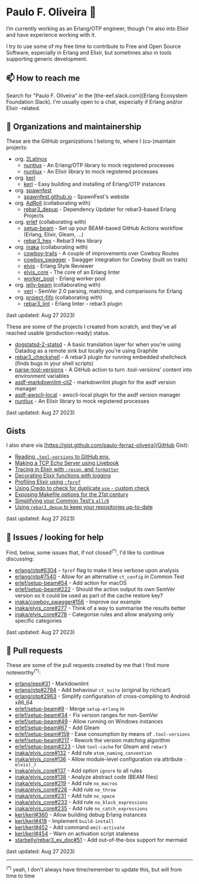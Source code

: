 # Paulo F. Oliveira 👋

I’m currently working as an Erlang/OTP engineer, though I'm also into Elixir and have experience
working with it.

I try to use some of my free time to contribute to Free and Open Source Software, especially
in Erlang and Elixir, but sometimes also in tools supporting generic development.

## 📫 How to reach me

Search for "Paulo F. Oliveira" in the [the-eef.slack.com](Erlang Ecosystem Foundation Slack).
I'm usually open to a chat, especially if Erlang and/or Elixir -related.

## 👯 Organizations and maintainership

These are the GitHub organizations I belong to, where I (co-)maintain projects:

* org. [2Latinos](https://github.com/2Latinos)
  * [nuntius](https://github.com/2Latinos/nuntius) - An Erlang/OTP library to mock registered
processes
  * [nuntiux](https://github.com/2Latinos/nuntiux) - An Elixir library to mock registered processes
* org. [kerl](https://github.com/kerl)
  * [kerl](https://github.com/kerl) - Easy building and installing of Erlang/OTP instances
* org. [spawnfest](https://github.com/spawnfest)
  * [spawnfest.github.io](https://github.com/spawnfest/spawnfest.github.io) - SpawnFest's website
* org. [AdRoll](https://github.com/AdRoll) (collaborating with)
  * [rebar3\_depup](https://github.com/AdRoll/rebar3_depup) - Dependency Updater for rebar3-based
Erlang Projects
* org. [erlef](https://github.com/erlef) (collaborating with)
  * [setup-beam](https://github.com/erlef/setup-beam) - Set up your BEAM-based GitHub Actions
workflow (Erlang, Elixir, Gleam, ...)
  * [rebar3\_hex](https://github.com/erlef/rebar3_hex) - Rebar3 Hex library
* org. [inaka](https://github.com/inaka) (collaborating with)
  * [cowboy-trails](https://github.com/inaka/cowboy-trails) - A couple of improvements over Cowboy
Routes
  * [cowboy\_swagger](https://github.com/inaka/cowboy_swagger) - Swagger integration for Cowboy
(built on trails)
  * [elvis](https://github.com/inaka/elvis) - Erlang Style Reviewer
  * [elvis\_core](https://github.com/inaka/elvis_core) - The core of an Erlang linter
  * [worker\_pool](https://github.com/inaka/worker_pool) - Erlang worker pool
* org. [jelly-beam](https://github.com/jelly-beam) (collaborating with)
  * [verl](https://github.com/jelly-beam/verl) - SemVer 2.0 parsing, matching, and comparisons for
Erlang
* org. [project-fifo](https://github.com/project-fifo) (collaborating with)
  * [rebar3\_lint](https://github.com/project-fifo/rebar3_lint) - Erlang linter - rebar3 plugin

(last updated: Aug 27 2023)

These are some of the projects I created from scratch, and they've all reached usable
(production-ready) status.

* [dogstatsd-2-statsd](https://github.com/paulo-ferraz-oliveira/dogstatsd-2-statsd) - A basic
translation layer for when you're using Datadog as a remote sink but locally you're using Graphite
* [rebar3\_checkshell](https://github.com/paulo-ferraz-oliveira/rebar3_checkshell) - A rebar3 plugin
for running embedded shellcheck (finds bugs in your shell scripts)
* [parse-tool-versions](https://github.com/paulo-ferraz-oliveira/parse-tool-versions) - A GitHub
action to turn .tool-versions' content into environment variables
* [asdf-markdownlint-cli2](https://github.com/paulo-ferraz-oliveira/asdf-markdownlint-cli2) -
markdownlint plugin for the asdf version manager
* [asdf-awscli-local](https://github.com/paulo-ferraz-oliveira/asdf-awscli-local) - awscli-local
plugin for the asdf version manager
* [nuntiux](https://github.com/2Latinos/nuntiux) - An Elixir library to mock registered processes

(last updated: Aug 27 2023)

## Gists

I also share via [https://gist.github.com/paulo-ferraz-oliveira](GitHub Gist):

* [Reading `.tool-versions` to GitHub env.](https://gist.github.com/paulo-ferraz-oliveira/61e243a67186788c56f8e8ee7bfdb6d3)
* [Making a TCP Echo Server using Livebook](https://gist.github.com/paulo-ferraz-oliveira/a14bf478c0939362b29add6b76be8d51)
* [Tracing in Elixir with `:recon`, and `formatter`](https://gist.github.com/paulo-ferraz-oliveira/32931a4c19451294d3637ce9126f5b1d)
* [Decorating Elixir functions with logging](https://gist.github.com/paulo-ferraz-oliveira/ba66dcee1ef2e0d92922eba236062b3e)
* [Profiling Elixir using `:fprof`](https://gist.github.com/paulo-ferraz-oliveira/117a1af2e1c3c537656eabb6d290e275)
* [Using Credo to check for duplicate `use` - custom check](https://gist.github.com/paulo-ferraz-oliveira/f80993b108d402a8528d0e27764c5116)
* [Exposing Makefile options for the 21st century](https://gist.github.com/paulo-ferraz-oliveira/cd508d47f6def318e62137ee2025aeaa)
* [Simplifying your Common Test's `all/0`](https://gist.github.com/paulo-ferraz-oliveira/c809fbda9beba9711fdecd1a9e2ac031)
* [Using `rebar3_depup` to keep your repositories up-to-date](https://gist.github.com/paulo-ferraz-oliveira/4e9707d68f9c9b1fc972abd8f65cea0a)

(last updated: Aug 27 2023)

## 🌱 Issues / looking for help

Find, below, some issues that, if not closed<sup>(*)</sup>, I'd like to continue discussing:

* [erlang/otp#6304](https://github.com/erlang/otp/issues/6304) - `fprof` flag to make it less
verbose upon analysis
* [erlang/otp#7540](https://github.com/erlang/otp/issues/7540) - Allow for an alternative
`ct_config` in Common Test
* [erlef/setup-beam#54](https://github.com/erlef/setup-beam/issues/54) - Add action for macOS
* [erlef/setup-beam#222](https://github.com/erlef/setup-beam/issues/222) - Should the action output
its own SemVer version so it could be used as part of the cache restore key?
* [inaka/cowboy\_swagger#156](https://github.com/inaka/cowboy_swagger/issues/156) - Improve our
example
* [inaka/elvis\_core#277](https://github.com/inaka/elvis_core/issues/277) - Think of a way to
summarise the results better
* [inaka/elvis\_core#278](https://github.com/inaka/elvis_core/issues/278) - Categorise rules and
allow analysing only specific categories

(last updated: Aug 27 2023)

## 🔭 Pull requests

These are some of the pull requests created by me that I find more noteworthy<sup>(*)</sup>:

* [erlang/eep#31](https://github.com/erlang/eep/pull/31) - Markdownlint
* [erlang/otp#2794](https://github.com/erlang/otp/pull/2794) - Add behaviour `ct_suite` (original
by richcarl)
* [erlang/otp#2963](https://github.com/erlang/otp/pull/2963) - Simplify configuration of
cross-compiling to Android x86\_64
* [erlef/setup-beam#9](https://github.com/erlef/setup-beam/pull/9) - Merge `setup-erlang` in
* [erlef/setup-beam#34](https://github.com/erlef/setup-beam/pull/34) - Fix version ranges for
non-SemVer
* [erlef/setup-beam#49](https://github.com/erlef/setup-beam/pull/49) - Allow running on Windows
instances
* [erlef/setup-beam#67](https://github.com/erlef/setup-beam/pull/67) - Add Gleam
* [erlef/setup-beam#159](https://github.com/erlef/setup-beam/pull/159) - Ease consumption by means
of `.tool-versions`
* [erlef/setup-beam#217](https://github.com/erlef/setup-beam/pull/217) - Rework the version matching
algorithm
* [erlef/setup-beam#223](https://github.com/erlef/setup-beam/pull/223) - Use `tool-cache` for Gleam
and `rebar3`
* [inaka/elvis\_core#132](https://github.com/inaka/elvis_core/pull/132) - Add rule
`atom_naming_convention`
* [inaka/elvis\_core#136](https://github.com/inaka/elvis_core/pull/136) - Allow module-level
configuration via attribute `-elvis(_)`
* [inaka/elvis\_core#137](https://github.com/inaka/elvis_core/pull/137) - Add option `ignore` to all
rules
* [inaka/elvis\_core#138](https://github.com/inaka/elvis_core/pull/138) - Analyze abstract code (BEAM
files)
* [inaka/elvis\_core#219](https://github.com/inaka/elvis_core/pull/219) - Add rule `no_macros`
* [inaka/elvis\_core#226](https://github.com/inaka/elvis_core/pull/226) - Add rule `no_throw`
* [inaka/elvis\_core#231](https://github.com/inaka/elvis_core/pull/231) - Add rule `no_space`
* [inaka/elvis\_core#233](https://github.com/inaka/elvis_core/pull/233) - Add rule
`no_block_expressions`
* [inaka/elvis\_core#235](https://github.com/inaka/elvis_core/pull/235) - Add rule
`no_catch_expressions`
* [kerl/kerl#360](https://github.com/kerl/kerl/pull/360) - Allow building debug Erlang instances
* [kerl/kerl#418](https://github.com/kerl/kerl/pull/418) - Implement `build-install`
* [kerl/kerl#452](https://github.com/kerl/kerl/pull/452) - Add command `emit-activate`
* [kerl/kerl#454](https://github.com/kerl/kerl/pull/454) - Warn on activation script staleness
* [starbelly/rebar3\_ex_doc#51](https://github.com/starbelly/rebar3_ex_doc/pull/51) - Add
out-of-the-box support for mermaid

(last updated: Aug 27 2023)

---

<sup>(*)</sup> yeah, I don't always have time/remember to update this, but will from time to time
